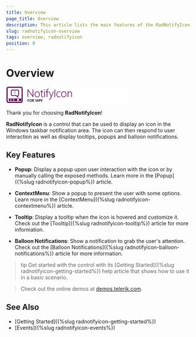 ```yaml
---
title: Overview
page_title: Overview
description: This article lists the main features of the RadNotifyIcon control.
slug: radnotifyicon-overview
tags: overview, radnotifyicon
position: 0
---
```


# Overview

![RadNotifyIcon](images/notifyicon_wpf_46_text.png)

Thank you for choosing __RadNotifyIcon__!			

__RadNotifyIcon__ is a control that can be used to display an icon in the Windows taskbar notification area. The icon can then respond to user interaction as well as display tooltips, popups and balloon notifications.

## Key Features

* __Popup__: Display a popup upon user interaction with the icon or by manually calling the exposed methods. Learn more in the [Popup]({%slug radnotifyicon-popup%}) article. 

* __ContextMenu__: Show a popup to present the user with some options. Learn more in the [ContextMenu]({%slug radnotifyicon-contextmenu%}) article. 

* __Tooltip__: Display a tooltip when the icon is hovered and customize it. Check out the [Tooltip]({%slug radnotifyicon-tooltip%}) article for more information. 

* __Balloon Notifications__: Show a notification to grab the user's attention. Check out the [Balloon Notifications]({%slug radnotifyicon-balloon-notifications%}) article for more information. 

>tip Get started with the control with its [Getting Started]({%slug radnotifyicon-getting-started%}) help article that shows how to use it in a basic scenario.

>Check out the online demos at [demos.telerik.com](https://demos.telerik.com/wpf/).

## See Also

* [Getting Started]({%slug radnotifyicon-getting-started%})
* [Events]({%slug radnotifyicon-events%})